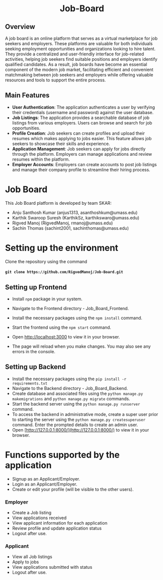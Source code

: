 <h1 style="text-align: center;">Job-Board</h1>

## Overview
A job board is an online platform that serves as a virtual marketplace for job seekers and employers. These platforms are valuable for both individuals seeking employment opportunities and organizations looking to hire talent. They provide a centralized and user-friendly interface for job-related activities, helping job seekers find suitable positions and employers identify qualified candidates. As a result, job boards have become an essential component of the modern job market, facilitating efficient and convenient matchmaking between job seekers and employers while offering valuable resources and tools to support the entire process.

## Main Features
- **User Authentication**: The application authenticates a user by verifying their credentials (username and password) against the user database.
- **Job Listings**: The application provides a searchable database of job listings from various employers. Users can browse and search for job opportunities.
- **Profile Creation**: Job seekers can create profiles and upload their resumes which makes applying to jobs easier. This feature allows job seekers to showcase their skills and experience.
- **Application Management**: Job seekers can apply for jobs directly through the platform. Employers can manage applications and review resumes within the platform.
- **Employer Accounts**: Employers can create accounts to post job listings and manage their company profile to streamline their hiring process.

# Job Board
This Job Board platform is developed by team SKAR:
<ul>
    <li> Anju Santhosh Kumar (anjus1313, asanthoshkum@umass.edu)
    <li> Karthik Swaroop Suresh (KarthikSz, karthikswaro@umass.edu)
    <li> Rigved Manoj (RigvedManoj, rmanoj@umass.edu)
    <li> Sachin Thomas (sachint2001, sachinthomas@umass.edu)
</ul>

# Setting up the environment
Clone the repository using the command 
#### `git clone https://github.com/RigvedManoj/Job-Board.git`

## Setting up Frontend

- Install `npm` package in your system. 
- Navigate to the Frontend directory - Job_Board_Frontend.

- Install the necessary packages using the `npm install` command. 

- Start the frontend using the `npm start` command. 

- Open [http://localhost:3000](http://localhost:3000) to view it in your browser.

- The page will reload when you make changes. You may also see any errors in the console.

## Setting up Backend

- Install the necessary packages using the `pip install -r requirements.txt`
- Navigate to the Backend directory - Job_Board_Backend.
- Create database and associated files using the `python manage.py makemigrations` and `python manage.py migrate` commands.
- Start the backend server using the `python manage.py runserver` command.
- To access the backend in administrative mode, create a super user prior to starting the server using the `python manage.py createsuperuser` command. Enter the prompted details to create an admin user.
- Open [http://127.0.0.1:8000/](http://127.0.0.1:8000/) to view it in your browser.

# Functions supported by the application

- Signup as an Applicant/Employer.
- Login as an Applicant/Employer.
- Create or edit your profile (will be visible to the other users).

### Employer

- Create a Job listing
- View applications received 
- View applicant information for each application
- Review profile and update application status 
- Logout after use.

### Applicant

- View all Job listings
- Apply to jobs
- View applications submitted with status
- Logout after use.






